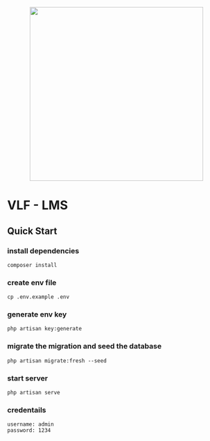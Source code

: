 <p align="center"><a href="https://laravel.com" target="_blank"><img src="https://raw.githubusercontent.com/laravel/art/master/logo-lockup/5%20SVG/2%20CMYK/1%20Full%20Color/laravel-logolockup-cmyk-red.svg" width="400"></a></p>

# VLF - LMS

## Quick Start 

### install dependencies
```
composer install
```

### create env file
```
cp .env.example .env
```

### generate env key
```
php artisan key:generate
```

### migrate the migration and seed the database
```
php artisan migrate:fresh --seed
```

### start server
```
php artisan serve
```

### credentails
```
username: admin
password: 1234
```


